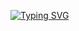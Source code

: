 [![Typing SVG](https://readme-typing-svg.demolab.com?font=Quando&size=26&pause=1000&color=333333&background=F7F7F7&center=true&vCenter=true&random=false&width=320&height=55&lines=Hi!+I'm+uplispi.+%3A-P)](https://git.io/typing-svg)

